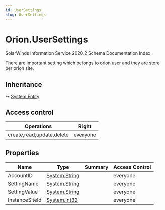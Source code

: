 ```yaml
---
id: UserSettings
slug: UserSettings
---
```


# Orion.UserSettings

SolarWinds Information Service 2020.2 Schema Documentation Index

There are important setting which belongs to orion user and they are store per orion site.

## Inheritance

↳ [System.Entity](./../System/Entity)

## Access control

| Operations | Right |
| ------ | ------ |
| create,read,update,delete | everyone |

## Properties

| Name | Type | Summary | Access Control |
| ------ | ------ | ------ | ------ |
| AccountID | [System.String](https://docs.microsoft.com/en-us/dotnet/api/system.string) |  | everyone |
| SettingName | [System.String](https://docs.microsoft.com/en-us/dotnet/api/system.string) |  | everyone |
| SettingValue | [System.String](https://docs.microsoft.com/en-us/dotnet/api/system.string) |  | everyone |
| InstanceSiteId | [System.Int32](https://docs.microsoft.com/en-us/dotnet/api/system.int32) |  | everyone |

